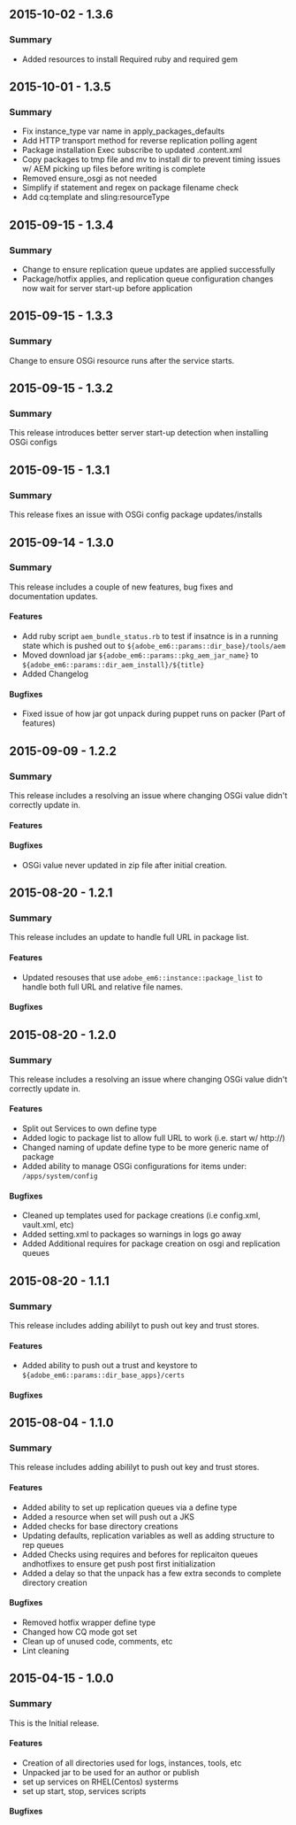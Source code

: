 ## 2015-10-02 - 1.3.6
### Summary
- Added resources to install Required ruby and required gem

## 2015-10-01 - 1.3.5
### Summary
- Fix instance_type var name in apply_packages_defaults
- Add HTTP transport method for reverse replication polling agent
- Package installation Exec subscribe to updated .content.xml
- Copy packages to tmp file and mv to install dir to prevent timing issues w/ AEM picking up files before writing is complete
- Removed ensure_osgi as not needed
- Simplify if statement and regex on package filename check
- Add cq:template and sling:resourceType

## 2015-09-15 - 1.3.4
### Summary
- Change to ensure replication queue updates are applied successfully
- Package/hotfix applies, and replication queue configuration changes now wait for server start-up before application

## 2015-09-15 - 1.3.3
### Summary
Change to ensure OSGi resource runs after the service starts.

## 2015-09-15 - 1.3.2
### Summary
This release introduces better server start-up detection when installing OSGi configs

## 2015-09-15 - 1.3.1
### Summary
This release fixes an issue with OSGi config package updates/installs

## 2015-09-14 - 1.3.0
### Summary
This release includes a couple of new features, bug fixes and documentation updates.

#### Features
- Add ruby script `aem_bundle_status.rb` to test if insatnce is in a running state which is pushed out to `${adobe_em6::params::dir_base}/tools/aem`
- Moved download jar `${adobe_em6::params::pkg_aem_jar_name}` to `${adobe_em6::params::dir_aem_install}/${title}`
- Added Changelog

#### Bugfixes
- Fixed issue of how jar got unpack during puppet runs on packer (Part of features)

## 2015-09-09 - 1.2.2
### Summary
This release includes a resolving an issue where changing OSGi value didn't correctly update in.

#### Features

#### Bugfixes
- OSGi value never updated in zip file after initial creation.

## 2015-08-20 - 1.2.1
### Summary
This release includes an update to handle full URL in package list.

#### Features
- Updated resouses that use `adobe_em6::instance::package_list` to handle both full URL and relative file names.

#### Bugfixes

## 2015-08-20 - 1.2.0
### Summary
This release includes a resolving an issue where changing OSGi value didn't correctly update in.

#### Features
- Split out Services to own define type
- Added logic to package list to allow full URL to work  (i.e. start w/ http://)
- Changed naming of update define type to be more generic name of package
- Added ability to manage OSGi configurations for items under: `/apps/system/config`

#### Bugfixes
- Cleaned up templates used for package creations (i.e config.xml, vault.xml, etc)
- Added setting.xml to packages so warnings in logs go away
- Added Additional requires for package creation on osgi and replication queues

## 2015-08-20 - 1.1.1
### Summary
This release includes adding abililyt to push out key and trust stores.

#### Features
- Added ability to push out a trust and keystore to `${adobe_em6::params::dir_base_apps}/certs`

#### Bugfixes

## 2015-08-04 - 1.1.0
### Summary
This release includes adding abililyt to push out key and trust stores.

#### Features
- Added ability to set up replication queues via a define type
- Added a resource when set will push out a JKS
- Added checks for base directory creations
- Updating defaults, replication variables as well as adding structure to rep queues
- Added Checks using requires and befores for replicaiton queues andhotfixes to ensure get push post first initialization
- Added a delay so that the unpack has a few extra seconds to complete directory creation

#### Bugfixes

- Removed hotfix wrapper define type
- Changed how CQ mode got set
- Clean up of unused code, comments, etc
- Lint cleaning

## 2015-04-15 - 1.0.0
### Summary
This is the Initial release.

#### Features
- Creation of all directories used for logs, instances, tools, etc
- Unpacked jar to be used for an author or publish
- set up services on RHEL(Centos) systerms
- set up start, stop, services scripts

#### Bugfixes
